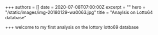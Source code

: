 +++
authors = []
date = 2020-07-08T07:00:00Z
excerpt = ""
hero = "/static/images/img-20180129-wa0063.jpg"
title = "Anaylsis on Lotto64 database"

+++
welcome to my first analysis on the lottory lotto69 database